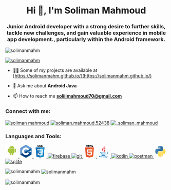 <h1 align="center">Hi 👋, I'm Soliman Mahmoud</h1>
<h3 align="center">Junior Android developer with a strong desire to further skills, tackle new challenges, and gain valuable experience in mobile app development., particularly within the Android framework.</h3>

<p align="left"> <img src="https://komarev.com/ghpvc/?username=solimanmahm&label=Profile%20views&color=0e75b6&style=flat" alt="solimanmahm" /> </p>

<p align="left"> <a href="https://github.com/ryo-ma/github-profile-trophy"><img src="https://github-profile-trophy.vercel.app/?username=solimanmahm" alt="solimanmahm" /></a> </p>

- 👨‍💻 Some of my projects are available at [https://solimanmahm.github.io/](https://solimanmahm.github.io/)

- 💬 Ask me about **Android Java**

- 📫 How to reach me **soliiimahmoud70@gmail.com**

<h3 align="left">Connect with me:</h3>
<p align="left">
<a href="https://linkedin.com/in/soliman mahmoud](https://www.linkedin.com/in/soliman-mahmoud-2a844125b" target="blank"><img align="center" src="https://raw.githubusercontent.com/rahuldkjain/github-profile-readme-generator/master/src/images/icons/Social/linked-in-alt.svg" alt="soliman mahmoud" height="30" width="40" /></a>
<a href="https://fb.com/soliman.mahmoud.52438" target="blank"><img align="center" src="https://raw.githubusercontent.com/rahuldkjain/github-profile-readme-generator/master/src/images/icons/Social/facebook.svg" alt="soliman.mahmoud.52438" height="30" width="40" /></a>
<a href="https://codeforces.com/profile/_soliman_mahmoud" target="blank"><img align="center" src="https://raw.githubusercontent.com/rahuldkjain/github-profile-readme-generator/master/src/images/icons/Social/codeforces.svg" alt="_soliman_mahmoud" height="30" width="40" /></a>
</p>

<h3 align="left">Languages and Tools:</h3>
<p align="left"> <a href="https://developer.android.com" target="_blank" rel="noreferrer"> <img src="https://raw.githubusercontent.com/devicons/devicon/master/icons/android/android-original-wordmark.svg" alt="android" width="40" height="40"/> </a> <a href="https://www.w3schools.com/cpp/" target="_blank" rel="noreferrer"> <img src="https://raw.githubusercontent.com/devicons/devicon/master/icons/cplusplus/cplusplus-original.svg" alt="cplusplus" width="40" height="40"/> </a> <a href="https://www.w3schools.com/css/" target="_blank" rel="noreferrer"> <img src="https://raw.githubusercontent.com/devicons/devicon/master/icons/css3/css3-original-wordmark.svg" alt="css3" width="40" height="40"/> </a> <a href="https://firebase.google.com/" target="_blank" rel="noreferrer"> <img src="https://www.vectorlogo.zone/logos/firebase/firebase-icon.svg" alt="firebase" width="40" height="40"/> </a> <a href="https://git-scm.com/" target="_blank" rel="noreferrer"> <img src="https://www.vectorlogo.zone/logos/git-scm/git-scm-icon.svg" alt="git" width="40" height="40"/> </a> <a href="https://www.w3.org/html/" target="_blank" rel="noreferrer"> <img src="https://raw.githubusercontent.com/devicons/devicon/master/icons/html5/html5-original-wordmark.svg" alt="html5" width="40" height="40"/> </a> <a href="https://www.java.com" target="_blank" rel="noreferrer"> <img src="https://raw.githubusercontent.com/devicons/devicon/master/icons/java/java-original.svg" alt="java" width="40" height="40"/> </a> <a href="https://kotlinlang.org" target="_blank" rel="noreferrer"> <img src="https://www.vectorlogo.zone/logos/kotlinlang/kotlinlang-icon.svg" alt="kotlin" width="40" height="40"/> </a> <a href="https://postman.com" target="_blank" rel="noreferrer"> <img src="https://www.vectorlogo.zone/logos/getpostman/getpostman-icon.svg" alt="postman" width="40" height="40"/> </a> <a href="https://www.python.org" target="_blank" rel="noreferrer"> <img src="https://raw.githubusercontent.com/devicons/devicon/master/icons/python/python-original.svg" alt="python" width="40" height="40"/> </a> <a href="https://www.sqlite.org/" target="_blank" rel="noreferrer"> <img src="https://www.vectorlogo.zone/logos/sqlite/sqlite-icon.svg" alt="sqlite" width="40" height="40"/> </a> </p>

<p><img align="left" src="https://github-readme-stats.vercel.app/api/top-langs?username=solimanmahm&show_icons=true&locale=en&layout=compact" alt="solimanmahm" /></p>

<p>&nbsp;<img align="center" src="https://github-readme-stats.vercel.app/api?username=solimanmahm&show_icons=true&locale=en" alt="solimanmahm" /></p>

<p><img align="center" src="https://github-readme-streak-stats.herokuapp.com/?user=solimanmahm&" alt="solimanmahm" /></p>
